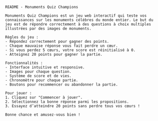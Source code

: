     README - Monuments Quiz Champions

    Monuments Quiz Champions est un jeu web interactif qui teste vos connaissances sur les monuments célèbres du monde entier. Le but du jeu est de répondre correctement à des questions à choix multiples illustrées par des images de monuments.

    Règles du jeu :
    - Répondez correctement pour gagner des points.
    - Chaque mauvaise réponse vous fait perdre un cœur.
    - Si vous perdez 5 cœurs, votre score est réinitialisé à 0.
    - Atteignez 20 points pour gagner la partie.

    Fonctionnalités :
    - Interface intuitive et responsive.
    - Images pour chaque question.
    - Système de score et de vies.
    - Chronomètre pour chaque partie.
    - Boutons pour recommencer ou abandonner la partie.

    Pour jouer :
    1. Cliquez sur "Commencer à jouer".
    2. Sélectionnez la bonne réponse parmi les propositions.
    3. Essayez d’atteindre 20 points sans perdre tous vos cœurs !

    Bonne chance et amusez-vous bien !
